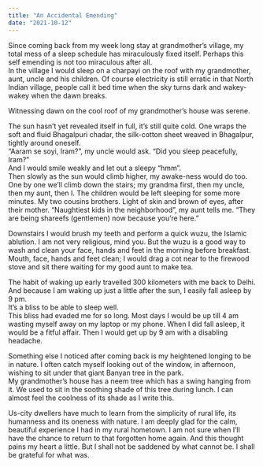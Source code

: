```yaml
---
title: "An Accidental Emending"
date: "2021-10-12"
---
```

Since coming back from my week long stay at grandmother’s village, my total mess of a sleep schedule has miraculously fixed itself.
Perhaps this self emending is not too miraculous after all.  
In the village I would sleep on a charpayi on the roof with my grandmother, aunt, uncle and his children. Of course electricity is still erratic in that North Indian village, people call it bed time when the sky turns dark and wakey-wakey when the dawn breaks.  

Witnessing dawn on the cool roof of my grandmother’s house was serene.  

The sun hasn’t yet revealed itself in full, it’s still quite cold. One wraps the soft and fluid Bhagalpuri chadar, the silk-cotton sheet weaved in Bhagalpur, tightly around oneself.  
“Aaram se soyi, Iram?”, my uncle would ask. “Did you sleep peacefully, Iram?”  
And I would smile weakly and let out a sleepy “hmm”.  
Then slowly as the sun would climb higher, my awake-ness would do too.  
One by one we’ll climb down the stairs; my grandma first, then my uncle, then my aunt, then I. The children would be left sleeping for some more minutes. My two cousins brothers. Light of skin and brown of eyes, after their mother. “Naughtiest kids in the neighborhood”, my aunt tells me. “They are being shareefs (gentlemen) now because you’re here.”  

Downstairs I would brush my teeth and perform a quick wuzu, the Islamic ablution. I am not very religious, mind you. But the wuzu is a good way to wash and clean your face, hands and feet in the morning before breakfast.  
Mouth, face, hands and feet clean; I would drag a cot near to the firewood stove and sit there waiting for my good aunt to make tea.  

The habit of waking up early travelled 300 kilometers with me back to Delhi.  
And because I am waking up just a little after the sun, I easily fall asleep by 9 pm.  
It’s a bliss to be able to sleep well.  
This bliss had evaded me for so long. Most days I would be up till 4 am wasting myself away on my laptop or my phone. When I did fall asleep, it would be a fitful affair. Then I would get up by 9 am with a disabling headache.  

Something else I noticed after coming back is my heightened longing to be in nature. I often catch myself looking out of the window, in afternoon, wishing to sit under that giant Banyan tree in the park.  
My grandmother’s house has a neem tree which has a swing hanging from it. We used to sit in the soothing shade of this tree during lunch. I can almost feel the coolness of its shade as I write this.  

Us-city dwellers have much to learn from the simplicity of rural life, its humanness and its oneness with nature. I am deeply glad for the calm, beautiful experience I had in my rural hometown. I am not sure when I’ll have the chance to return to that forgotten home again. And this thought pains my heart a little. But I shall not be saddened by what cannot be. I shall be grateful for what was.  

